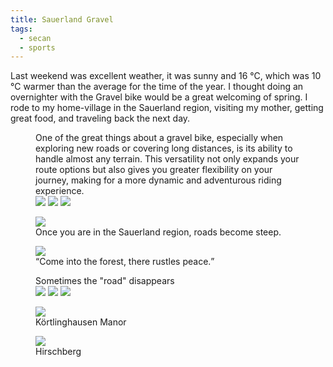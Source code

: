 ```yaml
---
title: Sauerland Gravel
tags: 
  - secan
  - sports
---
```

Last weekend was excellent weather, it was sunny and 16 °C, which was 10 °C warmer than the average for the time of the year. I thought doing an overnighter with the Gravel bike would be a great welcoming of spring. I rode to my home-village in the Sauerland region, visiting my mother, getting great food, and traveling back the next day. 

<figure>
<figcaption>
One of the great things about a gravel bike, especially when exploring new roads or covering long distances, is its ability to handle almost any terrain. This versatility not only expands your route options but also gives you greater flexibility on your journey, making for a more dynamic and adventurous riding experience.
</figcaption>
<div class="md:split">
<img src="/img/secan/IMG_7212.jpg" >
<img src="/img/secan/IMG_7213.jpg" >
<img src="/img/secan/IMG_7214.jpg" >
</div>
</figure>

<figure>
<img src="/img/secan/IMG_7215.jpg" >
<figcaption>Once you are in the Sauerland region, roads become steep.</figcaption>
</figure>

<figure>
<img src="/img/secan/IMG_7219.jpg">
<figcaption><q>Come into the forest, there rustles peace.</q></figcaption>
</figure>

<figure>
<figcaption>Sometimes the "road" disappears</figcaption>
<div class="md:split">
<img src="/img/secan/IMG_7220.jpg">
<img src="/img/secan/IMG_7221.jpg">
<img src="/img/secan/IMG_7234.jpg">
</div>
</figure>

<figure>
<img src="/img/secan/IMG_7238.jpg">
<figcaption>Körtlinghausen Manor </figcaption>
</figure>

<figure>
<img src="/img/secan/IMG_7239.jpg">
<figcaption>Hirschberg</figcaption>
</figure>


